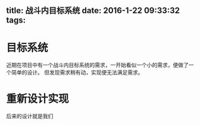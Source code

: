 title: 战斗内目标系统
date: 2016-1-22 09:33:32
tags:
---

# 目标系统
近期在项目中有一个战斗内目标系统的需求，一开始看似一个小的需求，便做了一个简单的设计。
但发现需求稍有动，实现便无法满足需求。
# 重新设计实现
后来的设计就是我们
